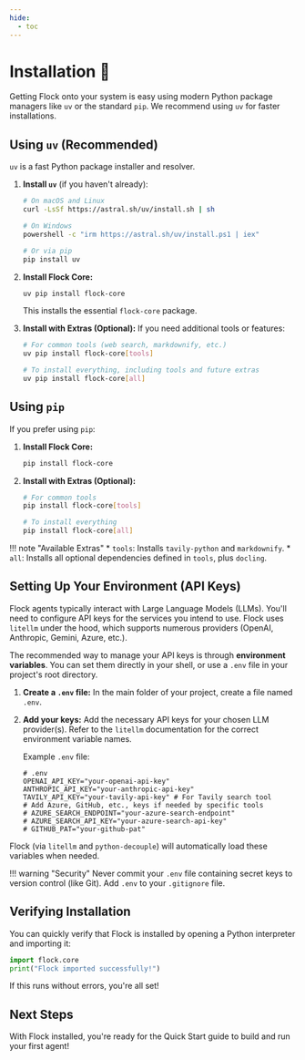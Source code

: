 ```yaml
---
hide:
  - toc
---
```


# Installation 🐣

Getting Flock onto your system is easy using modern Python package managers like `uv` or the standard `pip`. We recommend using `uv` for faster installations.

## Using `uv` (Recommended)

`uv` is a fast Python package installer and resolver.

1.  **Install `uv`** (if you haven't already):
    ```bash
    # On macOS and Linux
    curl -LsSf https://astral.sh/uv/install.sh | sh

    # On Windows
    powershell -c "irm https://astral.sh/uv/install.ps1 | iex"

    # Or via pip
    pip install uv
    ```

2.  **Install Flock Core:**
    ```bash
    uv pip install flock-core
    ```
    This installs the essential `flock-core` package.

3.  **Install with Extras (Optional):**
    If you need additional tools or features:
    ```bash
    # For common tools (web search, markdownify, etc.)
    uv pip install flock-core[tools]

    # To install everything, including tools and future extras
    uv pip install flock-core[all]
    ```

## Using `pip`

If you prefer using `pip`:

1.  **Install Flock Core:**
    ```bash
    pip install flock-core
    ```

2.  **Install with Extras (Optional):**
    ```bash
    # For common tools
    pip install flock-core[tools]

    # To install everything
    pip install flock-core[all]
    ```

!!! note "Available Extras"
    *   `tools`: Installs `tavily-python` and `markdownify`.
    *   `all`: Installs all optional dependencies defined in `tools`, plus `docling`.

## Setting Up Your Environment (API Keys)

Flock agents typically interact with Large Language Models (LLMs). You'll need to configure API keys for the services you intend to use. Flock uses `litellm` under the hood, which supports numerous providers (OpenAI, Anthropic, Gemini, Azure, etc.).

The recommended way to manage your API keys is through **environment variables**. You can set them directly in your shell, or use a `.env` file in your project's root directory.

1.  **Create a `.env` file:** In the main folder of your project, create a file named `.env`.
2.  **Add your keys:** Add the necessary API keys for your chosen LLM provider(s). Refer to the `litellm` documentation for the correct environment variable names.

    Example `.env` file:
    ```dotenv
    # .env
    OPENAI_API_KEY="your-openai-api-key"
    ANTHROPIC_API_KEY="your-anthropic-api-key"
    TAVILY_API_KEY="your-tavily-api-key" # For Tavily search tool
    # Add Azure, GitHub, etc., keys if needed by specific tools
    # AZURE_SEARCH_ENDPOINT="your-azure-search-endpoint"
    # AZURE_SEARCH_API_KEY="your-azure-search-api-key"
    # GITHUB_PAT="your-github-pat"
    ```

Flock (via `litellm` and `python-decouple`) will automatically load these variables when needed.

!!! warning "Security"
    Never commit your `.env` file containing secret keys to version control (like Git). Add `.env` to your `.gitignore` file.

## Verifying Installation

You can quickly verify that Flock is installed by opening a Python interpreter and importing it:

```python
import flock.core
print("Flock imported successfully!")
```

If this runs without errors, you're all set!

## Next Steps

With Flock installed, you're ready for the Quick Start guide to build and run your first agent!
